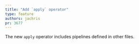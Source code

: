 ```yaml
---
title: "Add `apply` operator"
type: feature
authors: jachris
pr: 3677
---
```


The new `apply` operator includes pipelines defined in other files.
